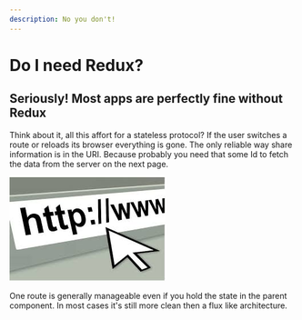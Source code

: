 ```yaml
---
description: No you don't!
---
```


# Do I need Redux?

## Seriously! Most apps are perfectly fine without Redux

Think about it, all this affort for a stateless protocol? If the user switches a route or reloads its browser everything is gone. The only reliable way share information is in the URI. Because probably you need that some Id to fetch the data from the server on the next page.

![](.gitbook/assets/image%20%287%29.png)

One route is generally manageable even if you hold the state in the parent component. In most cases it's still more clean then a flux like architecture.

